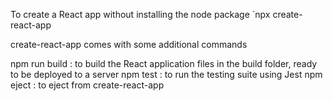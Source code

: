 To create a React app without installing the node package
`npx create-react-app <app-name>

create-react-app comes with some additional commands

npm run build : to build the React application files in the build folder, ready to be
deployed to a server
npm test : to run the testing suite using Jest
npm eject : to eject from create-react-app
